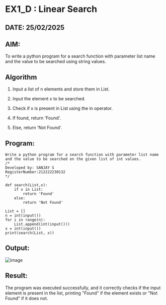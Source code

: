 # EX1_D : Linear Search 
## DATE: 25/02/2025
## AIM:
To write a python program for a search function with parameter list name and the value to be searched using string values.

## Algorithm
1. Input a list of n elements and store them in List.

2. Input the element x to be searched.

3. Check if x is present in List using the in operator.

4. If found, return 'Found'.

5. Else, return 'Not Found'.

## Program:
```
Write a python program for a search function with parameter list name and the value to be searched on the given list of int values.
/*
Developed by: SANJAY S
RegisterNumber:212222230132
*/

def search(List,x):
    if x in List:
        return 'Found'
    else:
        return 'Not Found'
        
List = []
n = int(input())
for i in range(n):
    List.append(int(input()))
x = int(input())
print(search(List, x))
```

## Output:

![image](https://github.com/user-attachments/assets/1d172bd7-4f06-4033-b25a-08916084ecbb)


## Result:
The program was executed successfully, and it correctly checks if the input element is present in the list, printing "Found" if the element exists or "Not Found" if it does not.
